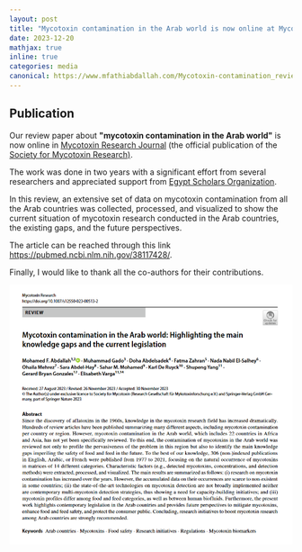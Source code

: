 ```yaml
---
layout: post
title: "Mycotoxin contamination in the Arab world is now online at Mycotoxin Research Journal website"
date: 2023-12-20
mathjax: true
inline: true
categories: media
canonical: https://www.mfathiabdallah.com/Mycotoxin-contamination_review_Arab/
---
```


<!-- Add canonical tag -->
<link rel="canonical" href="https://www.mfathiabdallah.com/Mycotoxin-contamination_review_Arab/">

<!-- Metadata -->
<meta name="Publication" content="Mycotoxins in the Arab world">

<!-- Structured Data -->
<script type="application/ld+json">
{
  "@context": "http://schema.org",
  "@type": "Article",
  "headline": "Mycotoxin contamination in the Arab world is now online at Mycotoxin Research Journal website",
  "datePublished": "2023-12-20",
  "Publication": "Mycotoxins in the Arab world",
  "mainEntityOfPage": {
    "@type": "WebPage",
    "@id": "https://www.mfathiabdallah.com/Mycotoxin-contamination_review_Arab/"
  }
}
</script>

<!-- Page Content -->
## Publication

<!-- Your content goes here -->
Our review paper about **"mycotoxin contamination in the Arab world"** is now online in <a href="https://link.springer.com/journal/12550" target="_blank" rel="noopener">Mycotoxin Research Journal</a> (the official publication of the <a href="https://www.mycotoxin.de/" target="_blank" rel="noopener">Society for Mycotoxin Research)</a>.
 
The work was done in two years with a significant effort from several researchers and appreciated support from <a href="https://egyptscholars.org/" target="_blank" rel="noopener">Egypt Scholars Organization</a>.
 
In this review, an extensive set of data on mycotoxin contamination from all the Arab countries was collected, processed, and visualized to show the current situation of mycotoxin research conducted in the Arab countries, the existing gaps, and the future perspectives.

The article can be reached through this link <a href="https://pubmed.ncbi.nlm.nih.gov/38117428/" target="_blank" rel="noopener">https://pubmed.ncbi.nlm.nih.gov/38117428/</a>.

Finally, I would like to thank all the co-authors for their contributions.

<!-- Add modal functionality to the image -->
<div id="myModal" class="modal">
  <span class="close" onclick="closeModal()">&times;</span>
  <img class="modal-content" id="img01">
</div>

<div class="image-container">
  <img class="Publication" src="/images/2023_12_20.PNG" alt="Publication" onclick="openModal(this.src)">
</div>

<!-- JavaScript for modal functionality -->
<script>
// Open the modal
function openModal(imgSrc) {
  var modal = document.getElementById("myModal");
  var modalImg = document.getElementById("img01");
  modal.style.display = "block";
  modalImg.src = imgSrc;
}

// Close the modal
function closeModal() {
  var modal = document.getElementById("myModal");
  modal.style.display = "none";
}
</script>

<style>
/* Style the modal */
.modal {
  display: none; /* Hidden by default */
  position: fixed; /* Stay in place */
  z-index: 1; /* Sit on top */
  padding-top: 50px; /* Location of the box */
  left: 0;
  top: 0;
  width: 100%; /* Full width */
  height: 100%; /* Full height */
  overflow: auto; /* Enable scroll if needed */
  background-color: rgba(0,0,0,0.9); /* Black w/ opacity */
}

/* Modal Content (image) */
.modal-content {
  margin: auto;
  display: block;
  width: 80%;
  max-width: 700px;
}

/* Close Button */
.close {
  position: absolute;
  top: 15px;
  right: 35px;
  color: #fff;
  font-size: 40px;
  font-weight: bold;
  transition: 0.3s;
  cursor: pointer;
}

.close:hover,
.close:focus {
  color: #bbb;
  text-decoration: none;
}
</style>
